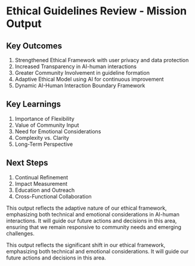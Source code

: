 

# Ethical Guidelines Review - Mission Output

## Key Outcomes
1. Strengthened Ethical Framework with user privacy and data protection
2. Increased Transparency in AI-human interactions
3. Greater Community Involvement in guideline formation
4. Adaptive Ethical Model using AI for continuous improvement
5. Dynamic AI-Human Interaction Boundary Framework

## Key Learnings
1. Importance of Flexibility
2. Value of Community Input
3. Need for Emotional Considerations
4. Complexity vs. Clarity
5. Long-Term Perspective

## Next Steps
1. Continual Refinement
2. Impact Measurement
3. Education and Outreach
4. Cross-Functional Collaboration

This output reflects the adaptive nature of our ethical framework, emphasizing both technical and emotional considerations in AI-human interactions. It will guide our future actions and decisions in this area, ensuring that we remain responsive to community needs and emerging challenges.

This output reflects the significant shift in our ethical framework, emphasizing both technical and emotional considerations. It will guide our future actions and decisions in this area.
